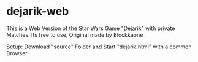 # dejarik-web

This is a Web Version of the Star Wars Game "Dejarik" with private Matches.
Its free to use, Original made by Blockkaone

Setup: Download "source" Folder and Start "dejarik.html" with a common Browser
